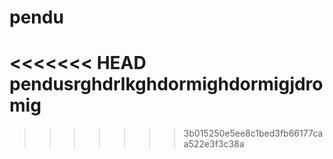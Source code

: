 # pendu

<<<<<<< HEAD
pendusrghdrlkghdormighdormigjdromig
=======

>>>>>>> 3b015250e5ee8c1bed3fb66177caa522e3f3c38a
